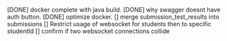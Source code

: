 [DONE] docker complete with java build.
[DONE] why swagger doesnt have auth button.
[DONE] optimize docker. 
[] merge submission_test_results into submissions
[] Restrict usage of websocket for students then to specific studentId
[] confirm if two websocket connections collide

